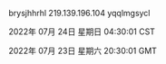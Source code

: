 brysjhhrhl 219.139.196.104 yqqlmgsycl

2022年 07月 24日 星期日 04:30:01 CST

2022年 07月 23日 星期六 20:30:01 GMT

